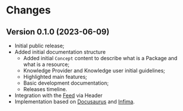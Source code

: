 # Changes

## Version 0.1.0 (2023-06-09)

- Initial public release;
- Added initial documentation structure
  - Added initial `Concept` content to describe what is a Package and what is a resource;
  - Knowledge Provider and Knowledge user initial guidelines;
  - Highlighted main features;
  - Basic development documentation;
  - Releases timeline.
- Integration with the [Feed](https://github.com/geo-knowledge-hub/geo-knowledge-hub-feed) via Header
- Implementation based on [Docusaurus](https://docusaurus.io/) and [Infima](https://infima.dev/).
